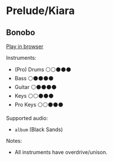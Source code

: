# Prelude/Kiara

## Bonobo


[Play in browser](http://pages.cs.wisc.edu/~tolly/customs/bonobo/prelude-kiara)

Instruments:

  * (Pro) Drums ⚪️⚪️⚫️⚫️⚫️
  * Bass ⚪️⚫️⚫️⚫️⚫️
  * Guitar ⚪️⚫️⚫️⚫️⚫️
  * Keys ⚪️⚪️⚫️⚫️⚫️
  * Pro Keys ⚪️⚪️⚫️⚫️⚫️

Supported audio:

  * `album` (Black Sands)

Notes:

  * All instruments have overdrive/unison.

